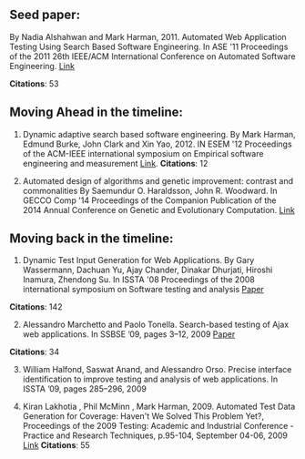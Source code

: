 ## Seed paper: 
By Nadia Alshahwan and Mark Harman, 2011. Automated Web Application Testing Using Search Based Software Engineering. In ASE '11 Proceedings of the 2011 26th IEEE/ACM International Conference on Automated Software Engineering. [Link](http://www0.cs.ucl.ac.uk/staff/mharman/ase11-na.pdf)

**Citations**: 53


## Moving Ahead in the timeline:
1. Dynamic adaptive search based software engineering.
By Mark Harman, Edmund Burke, John Clark and Xin Yao, 2012.
IN ESEM '12 Proceedings of the ACM-IEEE international symposium on Empirical software engineering and measurement
[Link](http://www0.cs.ucl.ac.uk/staff/mharman/esem12.pdf). **Citations**: 12

2. Automated design of algorithms and genetic improvement: contrast and commonalities
By Saemundur O. Haraldsson, John R. Woodward.
In GECCO Comp '14 Proceedings of the Companion Publication of the 2014 Annual Conference on Genetic and Evolutionary Computation. [Link](http://www.cs.stir.ac.uk/~jrw/publications/2014/AutomatedDesignAlgorithmsGeneticImprovementContrastCommonalities/AutomatedDesignAlgorithmsGeneticImprovementContrastCommonalities.pdf)


## Moving back in the timeline:
1. Dynamic Test Input Generation for Web Applications. By Gary Wassermann, Dachuan Yu, Ajay Chander, Dinakar Dhurjati, Hiroshi Inamura, Zhendong Su. In ISSTA '08 Proceedings of the 2008 international symposium on Software testing and analysis
[Paper](http://dl.acm.org/citation.cfm?id=1390630.1390661&coll=DL&dl=GUIDE&CFID=545413162&CFTOKEN=17813109)

**Citations**: 142

2. Alessandro Marchetto and Paolo Tonella. Search-based testing of Ajax web applications. In SSBSE ’09, pages 3–12, 2009
[Paper](https://scholar.google.com/scholar?q=Search-Based+Testing+of+AjaxWeb+Applications&btnG=&hl=en&as_sdt=0%2C34)

**Citations**: 34

3. William Halfond, Saswat Anand, and Alessandro Orso. Precise interface identification to improve testing and analysis of web applications. In ISSTA ’09, pages 285–296, 2009


4. Kiran Lakhotia , Phil McMinn , Mark Harman, 2009. Automated Test Data Generation for Coverage: Haven't We Solved This Problem Yet?, Proceedings of the 2009 Testing: Academic and Industrial Conference - Practice and Research Techniques, p.95-104, September 04-06, 2009 [Link](http://ieeexplore.ieee.org.prox.lib.ncsu.edu/stamp/stamp.jsp?tp=&arnumber=5381642&tag=1) 
**Citations**: 55
